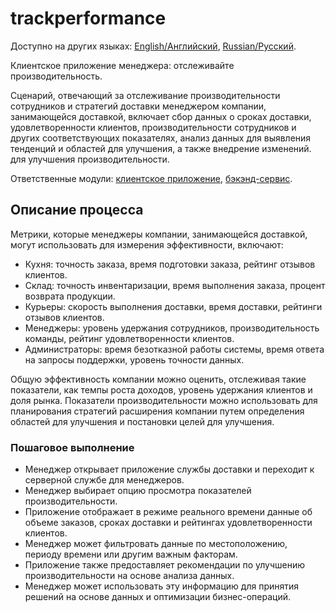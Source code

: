 # trackperformance

Доступно на других языках: [English/Английский](trackperformance.md), [Russian/Русский](trackperformance.ru.md). 

Клиентское приложение менеджера: отслеживайте производительность.

Сценарий, отвечающий за отслеживание производительности сотрудников и стратегий доставки менеджером компании, занимающейся доставкой, включает сбор данных о сроках доставки, удовлетворенности клиентов, производительности сотрудников и других соответствующих показателях, анализ данных для выявления тенденций и областей для улучшения, а также внедрение изменений. для улучшения производительности.

Ответственные модули: [клиентское приложение](../../frontend/managerclient.md), [бэкэнд-сервис](../../backend/managerbackend.md).

## Описание процесса

Метрики, которые менеджеры компании, занимающейся доставкой, могут использовать для измерения эффективности, включают:
- Кухня: точность заказа, время подготовки заказа, рейтинг отзывов клиентов.
- Склад: точность инвентаризации, время выполнения заказа, процент возврата продукции.
- Курьеры: скорость выполнения доставки, время доставки, рейтинги отзывов клиентов.
- Менеджеры: уровень удержания сотрудников, производительность команды, рейтинг удовлетворенности клиентов.
- Администраторы: время безотказной работы системы, время ответа на запросы поддержки, уровень точности данных.

Общую эффективность компании можно оценить, отслеживая такие показатели, как темпы роста доходов, уровень удержания клиентов и доля рынка. Показатели производительности можно использовать для планирования стратегий расширения компании путем определения областей для улучшения и постановки целей для улучшения.

### Пошаговое выполнение

- Менеджер открывает приложение службы доставки и переходит к серверной службе для менеджеров.
- Менеджер выбирает опцию просмотра показателей производительности.
- Приложение отображает в режиме реального времени данные об объеме заказов, сроках доставки и рейтингах удовлетворенности клиентов.
- Менеджер может фильтровать данные по местоположению, периоду времени или другим важным факторам.
- Приложение также предоставляет рекомендации по улучшению производительности на основе анализа данных.
- Менеджер может использовать эту информацию для принятия решений на основе данных и оптимизации бизнес-операций.
